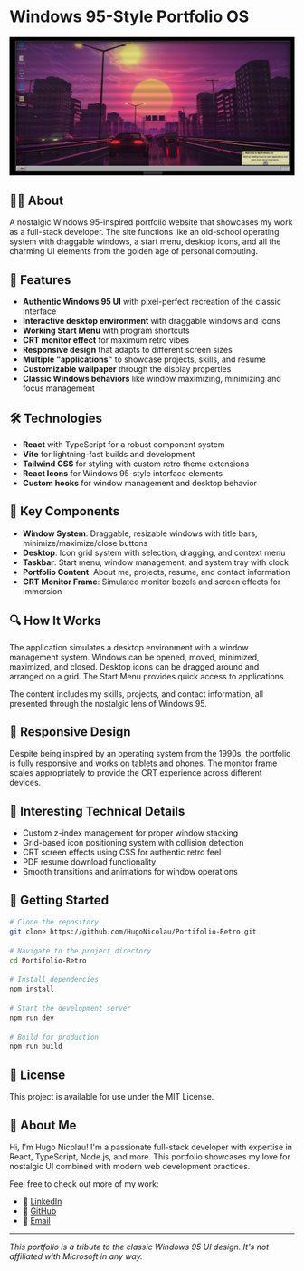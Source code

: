 # Windows 95-Style Portfolio OS

![Retro Windows 95 Style Portfolio](./src/assets/img/nico-OS.png)

## 👨‍💻 About

A nostalgic Windows 95-inspired portfolio website that showcases my work as a full-stack developer. The site functions like an old-school operating system with draggable windows, a start menu, desktop icons, and all the charming UI elements from the golden age of personal computing.

## 🚀 Features

- **Authentic Windows 95 UI** with pixel-perfect recreation of the classic interface
- **Interactive desktop environment** with draggable windows and icons
- **Working Start Menu** with program shortcuts
- **CRT monitor effect** for maximum retro vibes
- **Responsive design** that adapts to different screen sizes
- **Multiple "applications"** to showcase projects, skills, and resume
- **Customizable wallpaper** through the display properties
- **Classic Windows behaviors** like window maximizing, minimizing and focus management

## 🛠️ Technologies

- **React** with TypeScript for a robust component system
- **Vite** for lightning-fast builds and development
- **Tailwind CSS** for styling with custom retro theme extensions
- **React Icons** for Windows 95-style interface elements
- **Custom hooks** for window management and desktop behavior

## 🧩 Key Components

- **Window System**: Draggable, resizable windows with title bars, minimize/maximize/close buttons
- **Desktop**: Icon grid system with selection, dragging, and context menu
- **Taskbar**: Start menu, window management, and system tray with clock
- **Portfolio Content**: About me, projects, resume, and contact information
- **CRT Monitor Frame**: Simulated monitor bezels and screen effects for immersion

## 🔍 How It Works

The application simulates a desktop environment with a window management system. Windows can be opened, moved, minimized, maximized, and closed. Desktop icons can be dragged around and arranged on a grid. The Start Menu provides quick access to applications.

The content includes my skills, projects, and contact information, all presented through the nostalgic lens of Windows 95.

## 📱 Responsive Design

Despite being inspired by an operating system from the 1990s, the portfolio is fully responsive and works on tablets and phones. The monitor frame scales appropriately to provide the CRT experience across different devices.

## 🧠 Interesting Technical Details

- Custom z-index management for proper window stacking
- Grid-based icon positioning system with collision detection
- CRT screen effects using CSS for authentic retro feel
- PDF resume download functionality
- Smooth transitions and animations for window operations

## 🚀 Getting Started

```bash
# Clone the repository
git clone https://github.com/HugoNicolau/Portifolio-Retro.git

# Navigate to the project directory
cd Portifolio-Retro

# Install dependencies
npm install

# Start the development server
npm run dev

# Build for production
npm run build
```

## 📝 License

This project is available for use under the MIT License.

## 👤 About Me

Hi, I'm Hugo Nicolau! I'm a passionate full-stack developer with expertise in React, TypeScript, Node.js, and more. This portfolio showcases my love for nostalgic UI combined with modern web development practices.

Feel free to check out more of my work:
- 🔗 [LinkedIn](https://linkedin.com/in/hugo-nicolau)
- 🐙 [GitHub](https://github.com/HugoNicolau)
- 📧 [Email](mailto:nicolau.hugogiles@gmail.com)

---

*This portfolio is a tribute to the classic Windows 95 UI design. It's not affiliated with Microsoft in any way.*